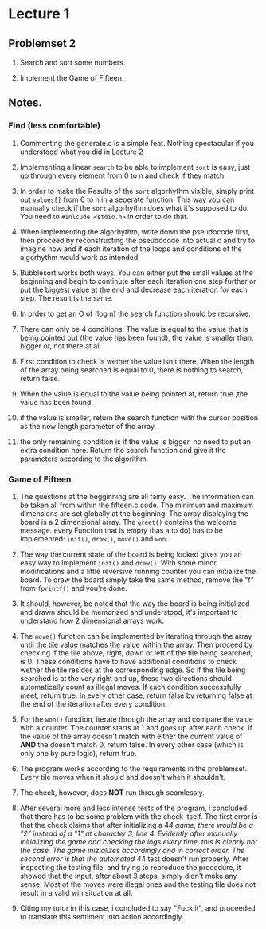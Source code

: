 # Lecture 1

## Problemset 2

1. Search and sort some numbers.

2. Implement the Game of Fifteen.

## Notes.

### Find (less comfortable)

1. Commenting the generate.c is a simple feat. Nothing spectacular
if you understood what you did in Lecture 2

2. Implementing a linear `search` to be able to implement `sort` is
easy, just go through every element from 0 to n and check if they
match.

3. In order to make the Results of the `sort` algorhythm visible,
simply print out `values[]` from 0 to n in a seperate function.
This way you can manually check if the `sort` algorhythm does
what it's supposed to do. You need to `#inlcude <stdio.h>` in order
to do that.

4. When implementing the algorhythm, write down the pseudocode first,
then proceed by reconstructing the pseudocode into actual c and try
to imagine how and if each iteration of the loops and conditions of
the algorhythm would work as intended.

5. Bubblesort works both ways. You can either put the small values
at the beginning and begin to continute after each iteration one step
further or put the biggest value at the end and decrease each iteration
for each step. The result is the same.

6. In order to get an O of (log n) the search function should be
recursive.

7. There can only be 4 conditions. The value is equal to the value
that is being pointed out (the value has been found), the value is 
smaller than, bigger or, not there at all.

8. First condition to check is wether the value isn't there. When the
length of the array being searched is equal to 0, there is nothing to
search, return false.

9. When the value is equal to the value being pointed at, return true
,the value has been found.

10. if the value is smaller, return the search function with the cursor
position as the new length parameter of the array.

11. the only remaining condition is if the value is bigger, no need to
put an extra condition here. Return the search function and give it
the parameters according to the algorithm.

### Game of Fifteen

1. The questions at the begginning are all fairly easy. The information
can be taken all from within the fifteen.c code. The minimum and maximum
dimensions are set globally at the beginning. The array displaying the
board is a 2 dimensional array. The `greet()` contains the welcome message.
every Function that is empty (has a to do) has to be implemented:
`init()`, `draw()`, `move()` and `won`.

2. The way the current state of the board is being locked gives you an easy
way to implement `init()` and `draw()`. With some minor modifications and
a little reversive running counter you can initialize the board.
To draw the board simply take the same method, remove the "f" from `fprintf()`
and you're done.

3. It should, however, be noted that the way the board is being initialized
and drawn should be memorized and understood, it's important to understand
how 2 dimensional arrays work.

4. The `move()` function can be implemented by iterating through the array
until the tile value matches the value within the array. Then proceed by
checking if the tile above, right, down or left of the tile being searched,
is 0. These conditions have to have additional conditions to check wether the
tile resides at the corresponding edge. So if the tile being searched is
at the very right and up, these two directions should automatically count as
illegal moves. If each condition successfully meet, return true. In every
other case, return false by returning false at the end of the iteration after
every condition.

5. For the `won()` function, iterate through the array and compare the value
with a counter. The counter starts at 1 and goes up after each check.
If the value of the array doesn't match with either the current value of
**AND** the doesn't match 0, return false. In every other case (which is
only one by pure logic), return true.

6. The program works according to the requirements in the problemset. Every
tile moves when it should and doesn't when it shouldn't.

7. The check, however, does **NOT** run through seamlessly.

8. After several more and less intense tests of the program, i concluded that
there has to be some problem with the check itself. The first error is that
the check claims that after initializing a 4*4 game, there would be a "2"
instead of a "1" at character 3, line 4. Evidently after manually initializing
the game and checking the logs every time, this is clearly not the case.
The game inizializes accordingly and in correct order.
The second error is that the automated 4*4 test doesn't run properly. After
inspecting the testing file, and trying to reproduce the procedure, it showed
that the input, after about 3 steps, simply didn't make any sense. Most of
the moves were illegal ones and the testing file does not result in a valid
win situation at all.

9. Citing my tutor in this case, i concluded to say "Fuck it", and proceeded
to translate this sentiment into action accordingly.
